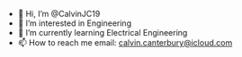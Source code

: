 - 👋 Hi, I’m @CalvinJC19
- 👀 I’m interested in Engineering
- 🌱 I’m currently learning Electrical Engineering
- 📫 How to reach me email: calvin.canterbury@icloud.com

<!---
CalvinJC19/CalvinJC19 is a ✨ special ✨ repository because its `README.md` (this file) appears on your GitHub profile.
You can click the Preview link to take a look at your changes.
--->
